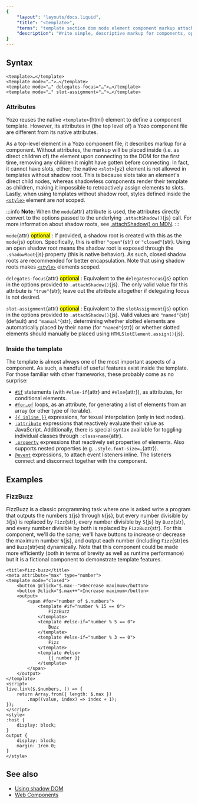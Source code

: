 ```yaml
---
{
	"layout": "layouts/docs.liquid",
	"title": "<template>",
	"terms": "template section dom node element component markup attach shadow root mode open closed delegates focus slot assigment style script",
	"description": "Write simple, descriptive markup for components, optionally with a shadow root, using inline logic and straight-forward shorthands."
}
---
```


## Syntax

```yz
<template>…</template>
<template mode="…">…</template>
<template mode="…" delegates-focus="…">…</template>
<template mode="…" slot-assignment="…">…</template>
```

### Attributes

Yozo reuses the native `<template>`{html} element to define a component template. However, its attributes in (the top level of) a Yozo component file are different from its native attributes.

As a top-level element in a Yozo component file, it describes markup for a component. Without attributes, the markup will be placed inside (i.e. as direct children of) the element upon connecting to the DOM for the first time, removing any children it might have gotten before connecting. In fact, it cannot have slots, either; the native `<slot>`{yz} element is not allowed in templates without shadow root. This is because slots take an element's direct child nodes, whereas shadowless components render their template as children, making it impossible to retroactively assign elements to slots. Lastly, when using templates without shadow root, styles defined inside the [`<style>`](/docs/components/style/) element are _not_ scoped.

:::info
**Note:** When the `mode`{attr} attribute is used, the attributes directly convert to the options passed to the underlying `.attachShadow()`{js} call. For more information about shadow roots, see [.attachShadow() on MDN](https://developer.mozilla.org/en-US/docs/Web/API/Element/attachShadow).
:::

`mode`{attr} <mark>optional</mark>
: If provided, a shadow root is created with this as the `mode`{js} option. Specifically, this is either `"open"`{str} or `"closed"`{str}. Using an open shadow root means the shadow root is exposed through the `.shadowRoot`{js} property (this is native behavior). As such, closed shadow roots are recommended for better encapsulation. Note that using shadow roots makes [`<style>`](/docs/components/style/) elements scoped.

`delegates-focus`{attr} <mark>optional</mark>
: Equivalent to the `delegatesFocus`{js} option in the options provided to `.attachShadow()`{js}. The only valid value for this attribute is `"true"`{str}; leave out the attribute altogether if delegating focus is not desired.

`slot-assignment`{attr} <mark>optional</mark>
: Equivalent to the `slotAssignment`{js} option in the options provided to `.attachShadow()`{js}. Valid values are `"named"`{str} (default) and `"manual"`{str}, determining whether slotted elements are automatically placed by their name (for `"named"`{str}) or whether slotted elements should manually be placed using `HTMLSlotElement.assign()`{js}.

### Inside the template

The template is almost always one of the most important aspects of a component. As such, a handful of useful features exist inside the template. For those familiar with other frameworks, these probably come as no surprise:

- [`#if`](/docs/components/template/if-else) statements (with `#else-if`{attr} and `#else`{attr}), as attributes, for conditional elements.
- [`#for…of`](/docs/components/template/for-of/) loops, as an attribute, for generating a list of elements from an array (or other type of iterable).
- [`{{ inline }}`](/docs/components/template/inline/) expressions, for texual interpolation (only in text nodes).
- [`:attribute`](/docs/components/template/attributes/) expressions that reactively evaluate their value as JavaScript. Additionally, there is special syntax available for toggling individual classes through `:class+name`{attr}.
- [`.property`](/docs/components/template/properties/) expressions that reactively set properties of elements. Also supports nested properties (e.g. `.style.font-size=…`{attr}).
- [`@event`](/docs/components/template/events/) expressions, to attach event listeners inline. The listeners connect and disconnect together with the component.

## Examples

### FizzBuzz

FizzBuzz is a classic programming task where one is asked write a program that outputs the numbers `1`{js} through `N`{js}, but every number divisible by `3`{js} is replaced by `Fizz`{str}, every number divisible by `5`{js} by `Buzz`{str}, and every number divisible by both is replaced by `FizzBuzz`{str}. For this component, we'll do the same; we'll have buttons to increase or decrease the maximum number `N`{js}, and output each number (including `Fizz`{str}es and `Buzz`{str}es) dynamically. Note that this component could be made more efficiently (both in terms of brevity as well as runtime performance) but it is a fictional component to demonstrate template features.

```yz
<title>fizz-buzz</title>
<meta attribute="max" type="number">
<template mode="closed">
	<button @click="$.max--">Decrease maximum</button>
	<button @click="$.max++">Increase maximum</button>
	<output>
		<span #for="number of $.numbers">
			<template #if="number % 15 == 0">
				FizzBuzz
			</template>
			<template #else-if="number % 5 == 0">
				Buzz
			</template>
			<template #else-if="number % 3 == 0">
				Fizz
			</template>
			<template #else>
				{{ number }}
			</template>
		</span>
	</output>
</template>
<script>
live.link($.$numbers, () => {
	return Array.from({ length: $.max })
		.map((value, index) => index + 1);
});
</script>
<style>
:host {
	display: block;
}
output {
	display: block;
	margin: 1rem 0;
}
</style>
```

## See also

- [Using shadow DOM](https://developer.mozilla.org/en-US/docs/Web/API/Web_components/Using_shadow_DOM)
- [Web Components](https://developer.mozilla.org/en-US/docs/Web/API/Web_components)
